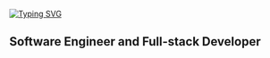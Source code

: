 [![Typing SVG](https://readme-typing-svg.herokuapp.com?font=ubuntu&size=18&duration=7000&color=081C24&lines=I'm+Aaron-Laxis+Dizele%2C+Software+Engineer+and+Fullstack+Developer;I+used+to+code+with+various+programming+languages;+such+Python%2C+Typescript%2C+C%23%2C+Dart%2C+Javascript%2C+PHP;and+many+frameworks)](https://git.io/typing-svg)

<h2>Software Engineer and Full-stack Developer</h2>

